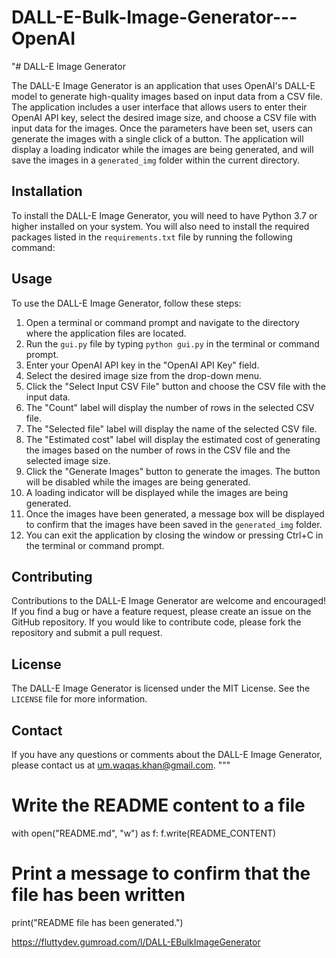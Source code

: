 # DALL-E-Bulk-Image-Generator---OpenAI


"# DALL-E Image Generator

The DALL-E Image Generator is an application that uses OpenAI's DALL-E model to generate high-quality images based on input data from a CSV file. The application includes a user interface that allows users to enter their OpenAI API key, select the desired image size, and choose a CSV file with input data for the images. Once the parameters have been set, users can generate the images with a single click of a button. The application will display a loading indicator while the images are being generated, and will save the images in a `generated_img` folder within the current directory.

## Installation

To install the DALL-E Image Generator, you will need to have Python 3.7 or higher installed on your system. You will also need to install the required packages listed in the `requirements.txt` file by running the following command:



## Usage

To use the DALL-E Image Generator, follow these steps:

1. Open a terminal or command prompt and navigate to the directory where the application files are located.
2. Run the `gui.py` file by typing `python gui.py` in the terminal or command prompt.
3. Enter your OpenAI API key in the "OpenAI API Key" field.
4. Select the desired image size from the drop-down menu.
5. Click the "Select Input CSV File" button and choose the CSV file with the input data.
6. The "Count" label will display the number of rows in the selected CSV file.
7. The "Selected file" label will display the name of the selected CSV file.
8. The "Estimated cost" label will display the estimated cost of generating the images based on the number of rows in the CSV file and the selected image size.
9. Click the "Generate Images" button to generate the images. The button will be disabled while the images are being generated.
10. A loading indicator will be displayed while the images are being generated.
11. Once the images have been generated, a message box will be displayed to confirm that the images have been saved in the `generated_img` folder.
12. You can exit the application by closing the window or pressing Ctrl+C in the terminal or command prompt.

## Contributing

Contributions to the DALL-E Image Generator are welcome and encouraged! If you find a bug or have a feature request, please create an issue on the GitHub repository. If you would like to contribute code, please fork the repository and submit a pull request.

## License

The DALL-E Image Generator is licensed under the MIT License. See the `LICENSE` file for more information.

## Contact

If you have any questions or comments about the DALL-E Image Generator, please contact us at um.waqas.khan@gmail.com.
"""

# Write the README content to a file
with open("README.md", "w") as f:
    f.write(README_CONTENT)

# Print a message to confirm that the file has been written
print("README file has been generated.")


https://fluttydev.gumroad.com/l/DALL-EBulkImageGenerator
